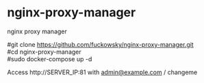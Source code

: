 # nginx-proxy-manager
nginx proxy manager

#git clone https://github.com/fuckowsky/nginx-proxy-manager.git  
#cd nginx-proxy-manager  
#sudo docker-compose up -d  
  
Access http://SERVER_IP:81 with admin@example.com / changeme
